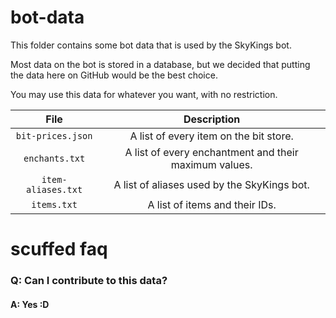# bot-data
This folder contains some bot data that is used by the SkyKings bot.

Most data on the bot is stored in a database, but we decided that putting the data here on GitHub would be the best choice.

You may use this data for whatever you want, with no restriction.

| File | Description |
|:----:|:-----------:|
| `bit-prices.json` | A list of every item on the bit store. |
| `enchants.txt` | A list of every enchantment and their maximum values. |
| `item-aliases.txt` | A list of aliases used by the SkyKings bot. | 
| `items.txt` | A list of items and their IDs. |

# scuffed faq

### Q: Can I contribute to this data?

#### A: Yes :D
